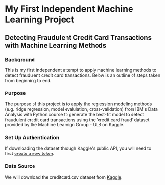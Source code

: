# My First Independent Machine Learning Project
## Detecting Fraudulent Credit Card Transactions with Machine Learning Methods
### Background
This is my first independent attempt to apply machine learning methods to detect fraudulent credit card transactions. Below is an outline of steps taken from beginning to end.
### Purpose
The purpose of this project is to apply the regression modeling methods (e.g. ridge regression, model evalulation, cross-validation) from IBM's Data Analysis with Python course to generate the best-fit model to detect fraudulent credit card transactions using the 'credit card fraud' dataset provided by the Machine Learnign Group - ULB on Kaggle.
### Set Up Authentication
If downloading the dataset through Kaggle's public API, you will need to first [create a new token]([url](https://www.kaggle.com/docs/api#authentication)).
### Data Source
We will download the creditcard.csv dataset from [Kaggle]([url](https://www.kaggle.com/datasets/mlg-ulb/creditcardfraud/data)). 
